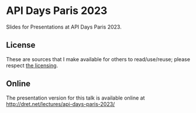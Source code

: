 # API Days Paris 2023

Slides for Presentations at API Days Paris 2023.


## License

These are sources that I make available for others to read/use/reuse; please respect [the licensing](../LICENSE).


## Online

The presentation version for this talk is available online at http://dret.net/lectures/api-days-paris-2023/
